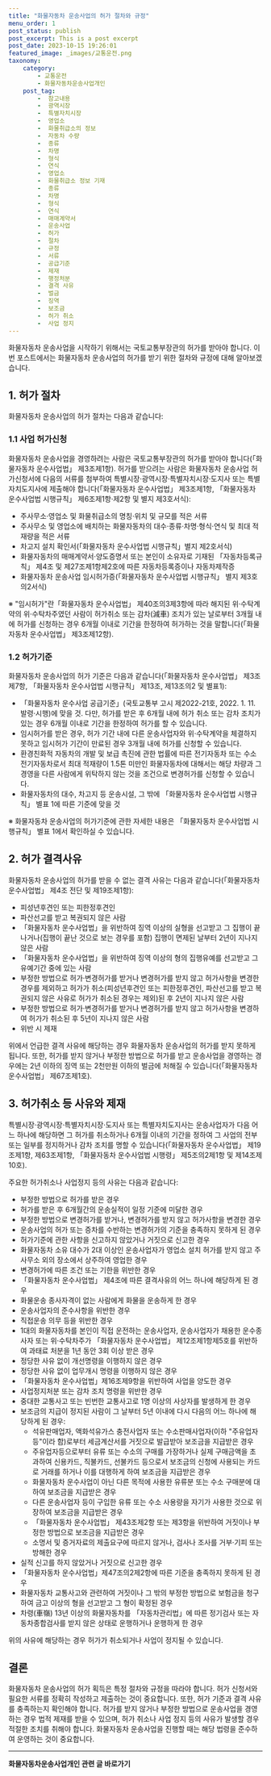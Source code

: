```yaml
---
title: "화물자동차 운송사업의 허가 절차와 규정"
menu_order: 1
post_status: publish
post_excerpt: This is a post excerpt
post_date: 2023-10-15 19:26:01
featured_image: _images/교통운전.png
taxonomy:
    category:
        - 교통운전
        - 화물자동차운송사업개인
    post_tag:
        -  참고내용
        -  광역시장
        -  특별자치시장
        -  영업소
        -  화물취급소의 정보
        -  자동차 수량
        -  종류
        -  차명
        -  형식
        -  연식
        -  영업소
        -  화물취급소 정보 기재
        -  종류
        -  차명
        -  형식
        -  연식
        -  매매계약서
        -  운송사업
        -  허가
        -  절차
        -  규정
        -  서류
        -  공급기준
        -  제재
        -  행정처분
        -  결격 사유
        -  벌금
        -  징역
        -  보조금
        -  허가 취소
        -  사업 정지
---
```



화물자동차 운송사업을 시작하기 위해서는 국토교통부장관의 허가를 받아야 합니다. 이번 포스트에서는 화물자동차 운송사업의 허가를 받기 위한 절차와 규정에 대해 알아보겠습니다.

## 1. 허가 절차

화물자동차 운송사업의 허가 절차는 다음과 같습니다:

### 1.1 사업 허가신청

화물자동차 운송사업을 경영하려는 사람은 국토교통부장관의 허가를 받아야 합니다(「화물자동차 운수사업법」 제3조제1항). 허가를 받으려는 사람은 화물자동차 운송사업 허가신청서에 다음의 서류를 첨부하여 특별시장·광역시장·특별자치시장·도지사 또는 특별자치도지사에 제출해야 합니다(「화물자동차 운수사업법」 제3조제1항, 「화물자동차 운수사업법 시행규칙」 제6조제1항·제2항 및 별지 제3호서식):
- 주사무소·영업소 및 화물취급소의 명칭·위치 및 규모를 적은 서류
- 주사무소 및 영업소에 배치하는 화물자동차의 대수·종류·차명·형식·연식 및 최대 적재량을 적은 서류
- 차고지 설치 확인서(「화물자동차 운수사업법 시행규칙」별지 제2호서식)
- 화물자동차의 매매계약서·양도증명서 또는 본인이 소유자로 기재된 「자동차등록규칙」 제4조 및 제27조제1항제2호에 따른 자동차등록증이나 자동차제작증
- 화물자동차 운송사업 임시허가증(「화물자동차 운수사업법 시행규칙」 별지 제3호의2서식)

※ "임시허가"란「화물자동차 운수사업법」 제40조의3제3항에 따라 해지된 위·수탁계약의 위·수탁차주였던 사람이 허가취소 또는 감차(減車) 조치가 있는 날로부터 3개월 내에 허가를 신청하는 경우 6개월 이내로 기간을 한정하여 허가하는 것을 말합니다(「화물자동차 운수사업법」 제3조제12항).

### 1.2 허가기준

화물자동차 운송사업의 허가 기준은 다음과 같습니다(「화물자동차 운수사업법」 제3조제7항, 「화물자동차 운수사업법 시행규칙」 제13조, 제13조의2 및 별표1):
- 「화물자동차 운수사업 공급기준」(국토교통부 고시 제2022-21호, 2022. 1. 11. 발령·시행)에 맞을 것. 다만, 허가를 받은 후 6개월 내에 허가 취소 또는 감차 조치가 있는 경우 6개월 이내로 기간을 한정하여 허가를 할 수 있습니다.
- 임시허가를 받은 경우, 허가 기간 내에 다른 운송사업자와 위·수탁계약을 체결하지 못하고 임시허가 기간이 만료된 경우 3개월 내에 허가를 신청할 수 있습니다.
- 환경친화적 자동차의 개발 및 보급 촉진에 관한 법률에 따른 전기자동차 또는 수소전기자동차로서 최대 적재량이 1.5톤 미만인 화물자동차에 대해서는 해당 차량과 그 경영을 다른 사람에게 위탁하지 않는 것을 조건으로 변경허가를 신청할 수 있습니다.
- 화물자동차의 대수, 차고지 등 운송시설, 그 밖에 「화물자동차 운수사업법 시행규칙」 별표 1에 따른 기준에 맞을 것

※ 화물자동차 운송사업의 허가기준에 관한 자세한 내용은 「화물자동차 운수사업법 시행규칙」 별표 1에서 확인하실 수 있습니다.

## 2. 허가 결격사유

화물자동차 운송사업의 허가를 받을 수 없는 결격 사유는 다음과 같습니다(「화물자동차 운수사업법」 제4조 전단 및 제19조제1항):
- 피성년후견인 또는 피한정후견인
- 파산선고를 받고 복권되지 않은 사람
- 「화물자동차 운수사업법」을 위반하여 징역 이상의 실형을 선고받고 그 집행이 끝나거나(집행이 끝난 것으로 보는 경우를 포함) 집행이 면제된 날부터 2년이 지나지 않은 사람
- 「화물자동차 운수사업법」을 위반하여 징역 이상의 형의 집행유예를 선고받고 그 유예기간 중에 있는 사람
- 부정한 방법으로 허가·변경허가를 받거나 변경허가를 받지 않고 허가사항을 변경한 경우를 제외하고 허가가 취소(피성년후견인 또는 피한정후견인, 파산선고를 받고 복권되지 않은 사유로 허가가 취소된 경우는 제외)된 후 2년이 지나지 않은 사람
- 부정한 방법으로 허가·변경허가를 받거나 변경허가를 받지 않고 허가사항을 변경하여 허가가 취소된 후 5년이 지나지 않은 사람
- 위반 시 제재

위에서 언급한 결격 사유에 해당하는 경우 화물자동차 운송사업의 허가를 받지 못하게 됩니다. 또한, 허가를 받지 않거나 부정한 방법으로 허가를 받고 운송사업을 경영하는 경우에는 2년 이하의 징역 또는 2천만원 이하의 벌금에 처해질 수 있습니다(「화물자동차 운수사업법」 제67조제1호).

## 3. 허가취소 등 사유와 제재

특별시장·광역시장·특별자치시장·도지사 또는 특별자치도지사는 운송사업자가 다음 어느 하나에 해당하면 그 허가를 취소하거나 6개월 이내의 기간을 정하여 그 사업의 전부 또는 일부를 정지하거나 감차 조치를 명할 수 있습니다(「화물자동차 운수사업법」 제19조제1항, 제63조제1항, 「화물자동차 운수사업법 시행령」 제5조의2제1항 및 제14조제10호).

주요한 허가취소나 사업정지 등의 사유는 다음과 같습니다:
- 부정한 방법으로 허가를 받은 경우
- 허가를 받은 후 6개월간의 운송실적이 일정 기준에 미달한 경우
- 부정한 방법으로 변경허가를 받거나, 변경허가를 받지 않고 허가사항을 변경한 경우
- 운송사업의 허가 또는 증차를 수반하는 변경허가의 기준을 충족하지 못하게 된 경우
- 허가기준에 관한 사항을 신고하지 않았거나 거짓으로 신고한 경우
- 화물자동차 소유 대수가 2대 이상인 운송사업자가 영업소 설치 허가를 받지 않고 주사무소 외의 장소에서 상주하여 영업한 경우
- 변경허가에 따른 조건 또는 기한을 위반한 경우
- 「화물자동차 운수사업법」 제4조에 따른 결격사유의 어느 하나에 해당하게 된 경우
- 화물운송 종사자격이 없는 사람에게 화물을 운송하게 한 경우
- 운송사업자의 준수사항을 위반한 경우
- 직접운송 의무 등을 위반한 경우
- 1대의 화물자동차를 본인이 직접 운전하는 운송사업자, 운송사업자가 채용한 운수종사자 또는 위·수탁차주가 「화물자동차 운수사업법」 제12조제1항제5호를 위반하여 과태료 처분을 1년 동안 3회 이상 받은 경우
- 정당한 사유 없이 개선명령을 이행하지 않은 경우
- 정당한 사유 없이 업무개시 명령을 이행하지 않은 경우
- 「화물자동차 운수사업법」제16조제9항을 위반하여 사업을 양도한 경우
- 사업정지처분 또는 감차 조치 명령을 위반한 경우
- 중대한 교통사고 또는 빈번한 교통사고로 1명 이상의 사상자를 발생하게 한 경우
- 보조금의 지급이 정지된 사람이 그 날부터 5년 이내에 다시 다음의 어느 하나에 해당하게 된 경우:
    - 석유판매업자, 액화석유가스 충전사업자 또는 수소판매사업자(이하 "주유업자등"이라 함)로부터 세금계산서를 거짓으로 발급받아 보조금을 지급받은 경우
    - 주유업자등으로부터 유류 또는 수소의 구매를 가장하거나 실제 구매금액을 초과하여 신용카드, 직불카드, 선불카드 등으로서 보조금의 신청에 사용되는 카드로 거래를 하거나 이를 대행하게 하여 보조금을 지급받은 경우
    - 화물자동차 운수사업이 아닌 다른 목적에 사용한 유류분 또는 수소 구매분에 대하여 보조금을 지급받은 경우
    - 다른 운송사업자 등이 구입한 유류 또는 수소 사용량을 자기가 사용한 것으로 위장하여 보조금을 지급받은 경우
    - 「화물자동차 운수사업법」 제43조제2항 또는 제3항을 위반하여 거짓이나 부정한 방법으로 보조금을 지급받은 경우
    - 소명서 및 증거자료의 제출요구에 따르지 않거나, 검사나 조사를 거부·기피 또는 방해한 경우
- 실적 신고를 하지 않았거나 거짓으로 신고한 경우
- 「화물자동차 운수사업법」제47조의2제2항에 따른 기준을 충족하지 못하게 된 경우
- 화물자동차 교통사고와 관련하여 거짓이나 그 밖의 부정한 방법으로 보험금을 청구하여 금고 이상의 형을 선고받고 그 형이 확정된 경우
- 차령(車嶺) 13년 이상의 화물자동차를 「자동차관리법」에 따른 정기검사 또는 자동차종합검사를 받지 않은 상태로 운행하거나 운행하게 한 경우

위의 사유에 해당하는 경우 허가가 취소되거나 사업이 정지될 수 있습니다.

## 결론

화물자동차 운송사업의 허가 획득은 특정 절차와 규정을 따라야 합니다. 허가 신청서와 필요한 서류를 정확히 작성하고 제출하는 것이 중요합니다. 또한, 허가 기준과 결격 사유를 충족하는지 확인해야 합니다. 허가를 받지 않거나 부정한 방법으로 운송사업을 경영하는 경우 법적 제재를 받을 수 있으며, 허가 취소나 사업 정지 등의 사유가 발생할 경우 적절한 조치를 취해야 합니다. 화물자동차 운송사업을 진행할 때는 해당 법령을 준수하여 운영하는 것이 중요합니다.

<!-- wp:separator -->
<hr class="wp-block-separator has-alpha-channel-opacity"/>
<!-- /wp:separator -->

<!-- wp:group {"backgroundColor":"base","layout":{"type":"constrained"}} -->
<div class="wp-block-group has-base-background-color has-background"><!-- wp:paragraph {"align":"center","fontSize":"large"} -->
<p class="has-text-align-center has-large-font-size"><strong>화물자동차운송사업개인 관련 글 바로가기</strong></p>
<!-- /wp:paragraph -->


<!-- wp:latest-posts
{"categories":[{"id":2053,"count":19,"description":"","link":"https://uknowlaw.com/category/%ed%99%94%eb%ac%bc%ec%9e%90%eb%8f%99%ec%b0%a8%ec%9a%b4%ec%86%a1%ec%82%ac%ec%97%85%ea%b0%9c%ec%9d%b8/","name":"화물자동차운송사업개인","slug":"화물자동차운송사업개인","taxonomy":"category","parent":0,"meta":[],"_links":{"self":[{"href":"https://uknowlaw.com/wp-json/wp/v2/categories/2053"}],"collection":[{"href":"https://uknowlaw.com/wp-json/wp/v2/categories"}],"about":[{"href":"https://uknowlaw.com/wp-json/wp/v2/taxonomies/category"}],"wp:post_type":[{"href":"https://uknowlaw.com/wp-json/wp/v2/posts?categories=2053"}],"curies":[{"name":"wp","href":"https://api.w.org/{rel}","templated":true}]}}],"postsToShow":100,"excerptLength":28,"postLayout":"grid","columns":2,"featuredImageAlign":"left","featuredImageSizeSlug":"large","fontSize":"medium"} /--></div>
<!-- /wp:group -->